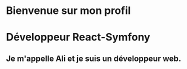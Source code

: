 # Bienvenue sur mon profil

# Développeur React-Symfony

## Je m'appelle Ali et je suis un développeur web.
